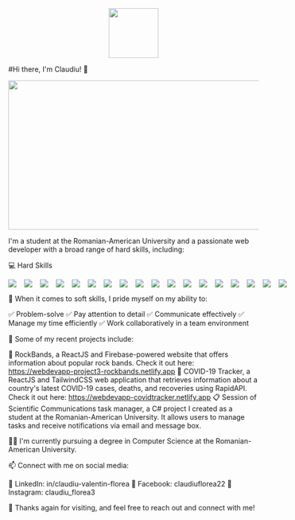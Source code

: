 <div id="header" align="center">
  <img src="https://media.giphy.com/media/M9gbBd9nbDrOTu1Mqx/giphy.gif" width="100"/>
</div>

#Hi there, I'm Claudiu! 👋

<div align="center">
  <img src="https://media.giphy.com/media/dWesBcTLavkZuG35MI/giphy.gif" width="600" height="300"/>
</div>

I'm a student at the Romanian-American University and a passionate web developer with a broad range of hard skills, including:

💻 Hard Skills
<div style="display: flex; gap: 1rem; flex-direction: row;"> 
    <img src="https://img.icons8.com/color/48/000000/react-native.png"/>
    <img src="https://img.icons8.com/color/48/000000/angularjs.png"/>
    <img src="https://img.icons8.com/color/48/000000/firebase.png"/>
    <img src="https://img.icons8.com/color/48/000000/mongodb.png"/>
    <img src="https://img.icons8.com/color/48/000000/mysql-logo.png"/>
    <img src="https://img.icons8.com/color/48/000000/docker.png"/>
    <img src="https://img.icons8.com/color/48/000000/html-5--v1.png"/>
    <img src="https://img.icons8.com/color/48/000000/css3.png"/>
    <img src="https://img.icons8.com/color/48/000000/php.png"/>
    <img src="https://img.icons8.com/color/48/000000/tailwind-css.png"/>
    <img src="https://img.icons8.com/color/48/000000/nestjs.png"/>
    <img src="https://img.icons8.com/color/48/000000/c-sharp-logo.png"/>
    <img src="https://img.icons8.com/color/48/000000/java-coffee-cup-logo.png"/>
    <img src="https://img.icons8.com/color/48/000000/next-js.png"/>
    <img src="https://img.icons8.com/color/48/000000/git.png"/>
    <img src="https://img.icons8.com/color/48/000000/intellij-idea.png"/>
    <img src="https://img.icons8.com/color/48/000000/visual-studio-code-2019.png"/>
    <img src="https://img.icons8.com/color/48/000000/python.png"/>
</div>

🧠 When it comes to soft skills, I pride myself on my ability to:

✅ Problem-solve
✅ Pay attention to detail
✅ Communicate effectively
✅ Manage my time efficiently
✅ Work collaboratively in a team environment


🚀 Some of my recent projects include:

🎸 RockBands, a ReactJS and Firebase-powered website that offers information about popular rock bands. Check it out here: https://webdevapp-project3-rockbands.netlify.app
🦠 COVID-19 Tracker, a ReactJS and TailwindCSS web application that retrieves information about a country's latest COVID-19 cases, deaths, and recoveries using RapidAPI. Check it out here: https://webdevapp-covidtracker.netlify.app
📋 Session of Scientific Communications task manager, a C# project I created as a student at the Romanian-American University. It allows users to manage tasks and receive notifications via email and message box.

👨‍🎓 I'm currently pursuing a degree in Computer Science at the Romanian-American University.

📫 Connect with me on social media:

🔗 LinkedIn: in/claudiu-valentin-florea
🔗 Facebook: claudiuflorea22
🔗 Instagram: claudiu_florea3

🙏 Thanks again for visiting, and feel free to reach out and connect with me!
